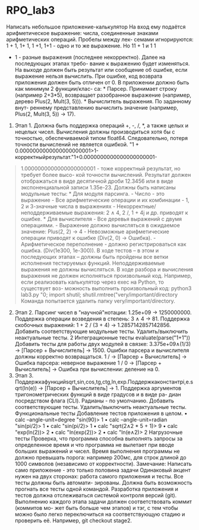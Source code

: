 # RPO_lab3

Написать небольшое приложение-калькулятор На вход ему подаётся арифметическое
выражение: числа, соединенные знаками арифметических операций. Пробелы между лек-
семами игнорируются: 1 + 1, 1+ 1, 1 +1, 1+1 - одно и то же выражение. Но 11 + 1 и 1 1
+ 1 - разные выражения (последнее некорректно). Далее на последующих этапах требо-
вание к выражению будет изменяться. На выходе должен быть результат или сообщение
об ошибке, если выражение нельзя вычислить. При ошибке, код возврата приложения
должен быть отличен от 0. В приложении должно быть как минимум 2 функции/клас-
са: * Парсер. Принимает строку (например 2+3*5), возвращает разобранное выражение
(например, дерево Plus(2, Mult(3, 5))). * Вычислитель выражения. По заданному внут-
реннему представлению вычислить значение (например, Plus(2, Mult(3, 5)) -> 17).
1. Этап 1.
Должна быть поддержка операций +, -, /, *, а также целых и нецелых чисел.
Вычисления должны производиться хотя бы с точностью, обеспечиваемой типом
float64. Следовательно, потеря точности вычислений не является ошибкой. "1 +
0.0000000000000000000001>1-корректныйрезультат."1+0.0000000000000000000001-
> 1.0000000000000000000001 - тоже корректный результат, но требует более высо-
кой точности вычислений. Результат должен отображаться в виде десятичной дроби
12.3456 или в виде экспоненциальной записи 1.35e-23.
Должны быть написаны модульные тесты: * Для модуля парсинга. - Число - это
выражение - Все арифметические операции и их комбинации - 1, 2 и 3-значные числа
в выражениях - Некорректные/неподдерживаемые выражения: 2 ∧ 4, 2 /, 1 + 4j
и др. приводят к ошибке. * Для вычислителя - Все деревья выражений с двумя
операциями. - Выражение должно вычисляться в ожидаемое значение: Plus(2, 2)
-> 4 - Невозможные арифметические операции приводят к ошибке (Div(2, 0) ->
Ошибка). - Арифметическое переполнение - должно регистрироваться как ошибка.
(Div(1e300, 1e-300)).
В ходе тестов – в этом и последующих этапах – должны быть пройдены все ветки
исполнения тестируемых функций.
Неподдерживаемые выражения не должны вычисляться.
В ходе разбора и вычисления выражения не должен исполняться произвольный код.
Например, если реализовать калькулятор через exec на Python, то существует воз-
можность выполнить произвольный код:
python3 lab3.py "0; import shutil; shutil.rmtree("very/important/directory
Команда попытается удалить папку very/important/directory.
2. Этап 2.
Парсинг чисел в "научной"нотации: 1.25e+09 -> 1250000000.
Поддержка операции возведения в степень: 3 ∧ 4 -> 81.
Поддержка скобочных выражений: 1 + 2 / (3 + 4) -> 1.2857142857142856.
Добавить соответствующие модульные тесты.
Удалить/выключить неактуальные тесты.
2
Интеграционные тесты
evaluate(parse("1+1"))
Добавить тесты для работы двух модулей в связке: 3.375e+09∧(1/3) -> [Парсер +
Вычислитель] -> 1500.
Ошибки парсера и вычислителя должны корректно возвращаться.
1 / -> [Парсер + Вычислитель] -> Ошибка парсера: неверное выражение 1 / 0 ->
[Парсер + Вычислитель] -> Ошибка при вычислении: деление на 0.
3. Этап 3.
Поддержкафункцийsqrt,sin,cos,tg,ctg,ln,exp.Поддержкаконстантpi,e.sqrt(ln(e))
-> [Парсер + Вычислитель] -> 1.
Поддержка аргументов тригонометрических функций в виде градусов и в виде ра-
диан посредством флага (CLI). Радианы - по умолчанию.
Добавить соответствующие тесты. Удалить/выключить неактуальные тесты.
Функциональные тесты
Добавление тестов приложения в целом.
• calc –angle-unit=degree "sin(90)> 1
• calc –angle-unit=radian "sin(pi/2)> 1
• calc "sin(pi/2)> 1
• calc "sqrt(2∧2 * 5 + 1)> 9
• calc "exp(ln(2))> 2
• calc "ln(exp(2))> 2
• calc "ln(e∧2)> 2
Нагрузочные тесты
Проверка, что программа способна выполнять запросы за определенное время и что
программа не вылетает при вводе больших выражений и чисел. Время выполнения
программы не должно превышать порога: например 200мс, для строк длиной до 1000
символов (независимо от корректности).
Замечание:
Написать само приложение - это только половина задачи Одинаковый акцент нужен
на двух сторонах: работа самого приложения и тесты. Все тесты должны быть автомати-
зированы. Должна быть возможность прогнать все тесты одной командой.
Разработка приложения и тестов должна отслеживаться системой контроля версий
(git). Выполнению каждого этапа задачи должен соответствовать коммит (коммитов мо-
жет быть больше чем этапов) и тэг, с тем чтобы можно было легко переключиться на
соответствующую стадию и проверить её.
Например, git checkout stage2.